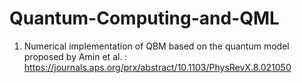 # Quantum-Computing-and-QML
1. Numerical implementation of QBM based on the quantum model proposed by Amin et al. : https://journals.aps.org/prx/abstract/10.1103/PhysRevX.8.021050
